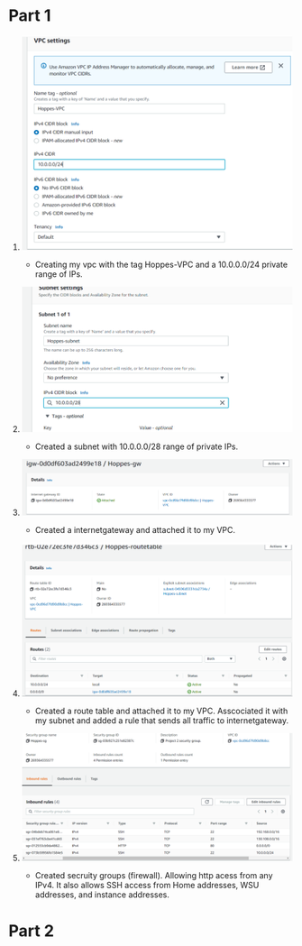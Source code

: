 # Part 1 

1. ![Screenshot1](/Projects/Project2/Images/p2ss1.PNG) 
	* Creating my vpc with the tag Hoppes-VPC and a 10.0.0.0/24 private range of IPs.	

2. ![Screenshot2](/Projects/Project2/Images/p2ss2.PNG)
	* Created a subnet with 10.0.0.0/28 range of private IPs.
 
3. ![Screenshot3](/Projects/Project2/Images/p2ss3.PNG)
	* Created a internetgateway and attached it to my VPC.

4. ![Screenshot4](/Projects/Project2/Images/p2ss4.PNG)
	* Created a route table and attached it to my VPC. Asscociated it with my subnet and added a rule that sends all traffic to internetgateway.

5. ![Screenshot5](/Projects/Project2/Images/p2ss5.PNG)
	* Created secruity groups (firewall). Allowing http acess from any IPv4. It also allows SSH access from Home addresses, WSU addresses, and instance addresses.





# Part 2
